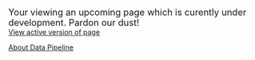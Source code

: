 <span style="font-size:18px">Your viewing an upcoming page which is curently under development. Pardon our dust!</span><br>
[View active version of page](../)  

[About Data Pipeline](../data)